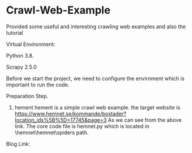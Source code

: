 # Crawl-Web-Example
Provided some useful and interesting crawling web examples and also the tutorial

Virtual Environment: 

Python 3.8.

Scrapy 2.5.0

Before we start the project, we need to configure the envirnment which is important to run the code.

Preparation Step.

1. hement
  hement is a simple crawl web example. the target website is https://www.hemnet.se/kommande/bostader?location_ids%5B%5D=17745&page=3
  As we can see from the above link. The core code file is hemnet.py which is located in \hemnet\hemnet\spiders path.
   
  Blog Link:
